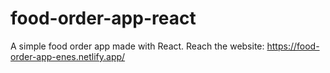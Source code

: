 # food-order-app-react
A simple food order app made with React.
Reach the website: https://food-order-app-enes.netlify.app/
